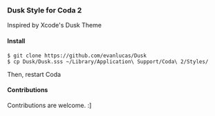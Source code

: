 ### Dusk Style for Coda 2

Inspired by Xcode's Dusk Theme

#### Install

```
$ git clone https://github.com/evanlucas/Dusk
$ cp Dusk/Dusk.sss ~/Library/Application\ Support/Coda\ 2/Styles/
```

Then, restart Coda

#### Contributions

Contributions are welcome. :]
